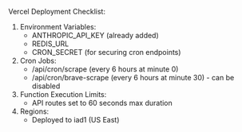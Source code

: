 Vercel Deployment Checklist:
1. Environment Variables:
   - ANTHROPIC_API_KEY (already added)
   - REDIS_URL
   - CRON_SECRET (for securing cron endpoints)
2. Cron Jobs:
   - /api/cron/scrape (every 6 hours at minute 0)
   - /api/cron/brave-scrape (every 6 hours at minute 30) - can be disabled
3. Function Execution Limits:
   - API routes set to 60 seconds max duration
4. Regions:
   - Deployed to iad1 (US East)
